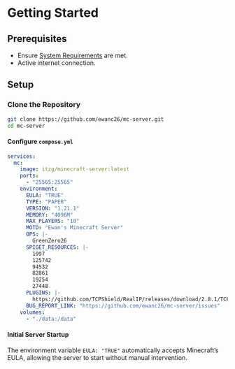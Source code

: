 # Getting Started

## Prerequisites

* Ensure [System Requirements](system-requirements.md) are met.
* Active internet connection.

## Setup

### Clone the Repository

```bash
git clone https://github.com/ewanc26/mc-server.git
cd mc-server
```

#### Configure `compose.yml`

```yaml
services:
  mc:
    image: itzg/minecraft-server:latest
    ports:
      - "25565:25565"
    environment:
      EULA: "TRUE"
      TYPE: "PAPER"
      VERSION: "1.21.1"
      MEMORY: "4096M"
      MAX_PLAYERS: "10"
      MOTD: "Ewan's Minecraft Server"
      OPS: |-
        GreenZero26
      SPIGET_RESOURCES: |-
        1997
        125742
        94532
        82861
        19254
        27448
      PLUGINS: |-
        https://github.com/TCPShield/RealIP/releases/download/2.8.1/TCPShield-2.8.1.jar
      BUG_REPORT_LINK: "https://github.com/ewanc26/mc-server/issues"
    volumes:
      - "./data:/data"
```

#### Initial Server Startup

The environment variable `EULA: "TRUE"` automatically accepts Minecraft’s EULA, allowing the server to start without manual intervention.

